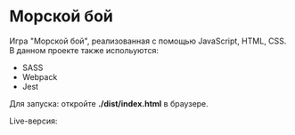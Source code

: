 # Морской бой

Игра "Морской бой", реализованная с помощью JavaScript, HTML, CSS. В данном проекте также испольуются:
- SASS
- Webpack
- Jest

Для запуска: откройте **./dist/index.html** в браузере. 

Live-версия: 